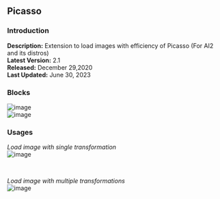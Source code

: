 ## Picasso
### Introduction
**Description:** Extension to load images with efficiency of Picasso (For AI2 and its distros) <br>
**Latest Version:** 2.1 <br>
**Released:** December 29,2020 <br>
**Last Updated:** June 30, 2023 <br>

### Blocks

![image](https://github.com/vknow360/Picasso/assets/41724811/7360e4fd-30a2-4067-8580-7fab93d2922d)
<br>
![image](https://github.com/vknow360/Picasso/assets/41724811/f4801f5d-8fb3-426e-8933-c443c6a16dfb)


### Usages
*Load image with single transformation* <br>
![image](https://user-images.githubusercontent.com/41724811/132527600-88e156dd-cb9d-4eed-acb2-ad98bbee18a8.png)

<br>

*Load image with multiple transformations*<br>
![image](https://user-images.githubusercontent.com/41724811/132527921-0ff4ef35-2aa9-41f9-b955-ab1e53adf442.png)
